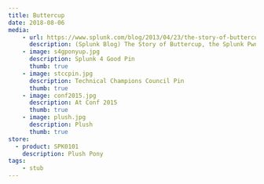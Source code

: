 ```yaml
---
title: Buttercup
date: 2018-08-06
media:
    - url: https://www.splunk.com/blog/2013/04/23/the-story-of-buttercup-the-splunk-pwny.html
      description: (Splunk Blog) The Story of Buttercup, the Splunk Pwny
    - image: s4gponyup.jpg
      description: Splunk 4 Good Pin
      thumb: true
    - image: stccpin.jpg
      description: Technical Champions Council Pin
      thumb: true
    - image: conf2015.jpg
      description: At Conf 2015
      thumb: true
    - image: plush.jpg
      description: Plush
      thumb: true
store:
  - product: SPK0101
    description: Plush Pony
tags:
    - stub
---
```

